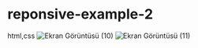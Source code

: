 # reponsive-example-2
 html,css
![Ekran Görüntüsü (10)](https://user-images.githubusercontent.com/71428865/142614129-23d7f453-3f8e-4742-a22c-73b409e0943f.png)
![Ekran Görüntüsü (11)](https://user-images.githubusercontent.com/71428865/142614142-ece56382-f7a9-4558-9440-e1fab91d0361.png)

